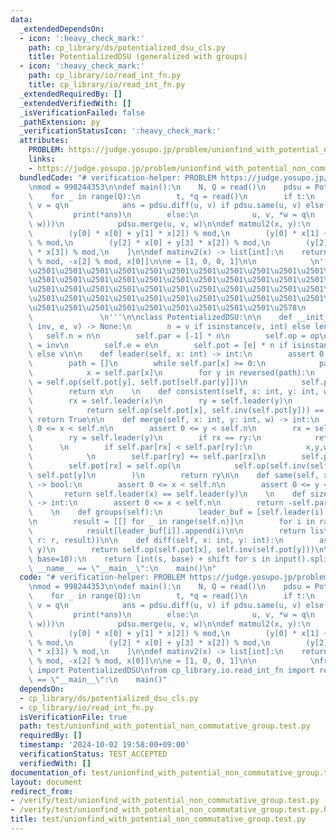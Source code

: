 ```yaml
---
data:
  _extendedDependsOn:
  - icon: ':heavy_check_mark:'
    path: cp_library/ds/potentialized_dsu_cls.py
    title: PotentializedDSU (generalized with groups)
  - icon: ':heavy_check_mark:'
    path: cp_library/io/read_int_fn.py
    title: cp_library/io/read_int_fn.py
  _extendedRequiredBy: []
  _extendedVerifiedWith: []
  _isVerificationFailed: false
  _pathExtension: py
  _verificationStatusIcon: ':heavy_check_mark:'
  attributes:
    PROBLEM: https://judge.yosupo.jp/problem/unionfind_with_potential_non_commutative_group
    links:
    - https://judge.yosupo.jp/problem/unionfind_with_potential_non_commutative_group
  bundledCode: "# verification-helper: PROBLEM https://judge.yosupo.jp/problem/unionfind_with_potential_non_commutative_group\n\
    \nmod = 998244353\n\ndef main():\n    N, Q = read()\n    pdsu = PotentializedDSU(matmul2,matinv2,e,N)\n\
    \    for _ in range(Q):\n        t, *q = read()\n        if t:\n            u,\
    \ v = q\n            ans = pdsu.diff(u, v) if pdsu.same(u, v) else (-1,)\n   \
    \         print(*ans)\n        else:\n            u, v, *w = q\n            print(int(pdsu.consistent(u,v,\
    \ w)))\n            pdsu.merge(u, v, w)\n\ndef matmul2(x, y):\n    return [\n\
    \        (y[0] * x[0] + y[1] * x[2]) % mod,\n        (y[0] * x[1] + y[1] * x[3])\
    \ % mod,\n        (y[2] * x[0] + y[3] * x[2]) % mod,\n        (y[2] * x[1] + y[3]\
    \ * x[3]) % mod,\n    ]\n\ndef matinv2(x) -> list[int]:\n    return [x[3], -x[1]\
    \ % mod, -x[2] % mod, x[0]]\n\ne = [1, 0, 0, 1]\n\n            \n'''\n\u257A\u2501\
    \u2501\u2501\u2501\u2501\u2501\u2501\u2501\u2501\u2501\u2501\u2501\u2501\u2501\
    \u2501\u2501\u2501\u2501\u2501\u2501\u2501\u2501\u2501\u2501\u2501\u2501\u2501\
    \u2501\u2501\u2501\u2501\u2501\u2501\u2501\u2501\u2501\u2501\u2501\u2501\u2501\
    \u2501\u2501\u2501\u2501\u2501\u2501\u2501\u2501\u2501\u2501\u2501\u2501\u2501\
    \u2501\u2501\u2501\u2501\u2501\u2501\u2501\u2501\u2501\u2578\n             https://kobejean.github.io/cp-library\
    \               \n'''\n\nclass PotentializedDSU:\n\n    def __init__(self, op,\
    \ inv, e, v) -> None:\n        n = v if isinstance(v, int) else len(v)\n     \
    \   self.n = n\n        self.par = [-1] * n\n        self.op = op\n        self.inv\
    \ = inv\n        self.e = e\n        self.pot = [e] * n if isinstance(v, int)\
    \ else v\n\n    def leader(self, x: int) -> int:\n        assert 0 <= x < self.n\n\
    \        path = []\n        while self.par[x] >= 0:\n            path.append(x)\n\
    \            x = self.par[x]\n        for y in reversed(path):\n            self.pot[y]\
    \ = self.op(self.pot[y], self.pot[self.par[y]])\n            self.par[y] = x\n\
    \        return x\n    \n    def consistent(self, x: int, y: int, w) -> bool:\n\
    \        rx = self.leader(x)\n        ry = self.leader(y)\n        if rx == ry:\n\
    \            return self.op(self.pot[x], self.inv(self.pot[y])) == w\n       \
    \ return True\n\n    def merge(self, x: int, y: int, w) -> int:\n        assert\
    \ 0 <= x < self.n\n        assert 0 <= y < self.n\n        rx = self.leader(x)\n\
    \        ry = self.leader(y)\n        if rx == ry:\n            return rx\n  \
    \      \n        if self.par[rx] < self.par[ry]:\n            x,y,w,rx,ry = y,x,self.inv(w),ry,rx\n\
    \            \n        self.par[ry] += self.par[rx]\n        self.par[rx] = ry\n\
    \        self.pot[rx] = self.op(\n            self.op(self.inv(self.pot[x]), w),\
    \ self.pot[y]\n        )\n        return ry\n\n    def same(self, x: int, y: int)\
    \ -> bool:\n        assert 0 <= x < self.n\n        assert 0 <= y < self.n\n \
    \       return self.leader(x) == self.leader(y)\n    \n    def size(self, x: int)\
    \ -> int:\n        assert 0 <= x < self.n\n        return -self.par[self.leader(x)]\n\
    \    \n    def groups(self):\n        leader_buf = [self.leader(i) for i in range(self.n)]\n\
    \n        result = [[] for _ in range(self.n)]\n        for i in range(self.n):\n\
    \            result[leader_buf[i]].append(i)\n\n        return list(filter(lambda\
    \ r: r, result))\n\n    def diff(self, x: int, y: int):\n        assert self.same(x,\
    \ y)\n        return self.op(self.pot[x], self.inv(self.pot[y]))\n\n\ndef read(shift=0,\
    \ base=10):\n    return [int(s, base) + shift for s in input().split()]\n\nif\
    \ __name__ == \"__main__\":\n    main()\n"
  code: "# verification-helper: PROBLEM https://judge.yosupo.jp/problem/unionfind_with_potential_non_commutative_group\n\
    \nmod = 998244353\n\ndef main():\n    N, Q = read()\n    pdsu = PotentializedDSU(matmul2,matinv2,e,N)\n\
    \    for _ in range(Q):\n        t, *q = read()\n        if t:\n            u,\
    \ v = q\n            ans = pdsu.diff(u, v) if pdsu.same(u, v) else (-1,)\n   \
    \         print(*ans)\n        else:\n            u, v, *w = q\n            print(int(pdsu.consistent(u,v,\
    \ w)))\n            pdsu.merge(u, v, w)\n\ndef matmul2(x, y):\n    return [\n\
    \        (y[0] * x[0] + y[1] * x[2]) % mod,\n        (y[0] * x[1] + y[1] * x[3])\
    \ % mod,\n        (y[2] * x[0] + y[3] * x[2]) % mod,\n        (y[2] * x[1] + y[3]\
    \ * x[3]) % mod,\n    ]\n\ndef matinv2(x) -> list[int]:\n    return [x[3], -x[1]\
    \ % mod, -x[2] % mod, x[0]]\n\ne = [1, 0, 0, 1]\n\n            \nfrom cp_library.ds.potentialized_dsu_cls\
    \ import PotentializedDSU\nfrom cp_library.io.read_int_fn import read\n\nif __name__\
    \ == \"__main__\":\n    main()"
  dependsOn:
  - cp_library/ds/potentialized_dsu_cls.py
  - cp_library/io/read_int_fn.py
  isVerificationFile: true
  path: test/unionfind_with_potential_non_commutative_group.test.py
  requiredBy: []
  timestamp: '2024-10-02 19:58:00+09:00'
  verificationStatus: TEST_ACCEPTED
  verifiedWith: []
documentation_of: test/unionfind_with_potential_non_commutative_group.test.py
layout: document
redirect_from:
- /verify/test/unionfind_with_potential_non_commutative_group.test.py
- /verify/test/unionfind_with_potential_non_commutative_group.test.py.html
title: test/unionfind_with_potential_non_commutative_group.test.py
---
```

